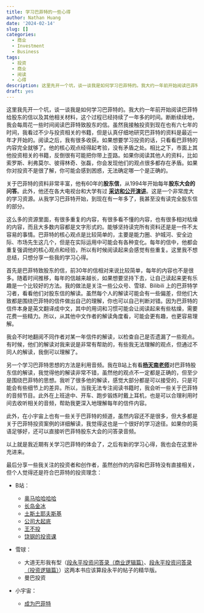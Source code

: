 ```yaml
---
title: 学习巴菲特的一些心得
author: Nathan Huang
date: '2024-02-14'
slug: []
categories:
  - 商业
  - Investment
  - Business
tags:
  - 投资
  - 商业
  - 阅读
  - 心得
description: 这里先开一个坑，谈一谈我是如何学习巴菲特的。我大约一年前开始阅读巴菲特给股东的信以及其他相关材料，这个过程已经持续了一年多的时间。断断续续地，我会每周花一些时间阅读巴菲特致股东的信。 
draft: yes
---
```

 
这里我先开一个坑，谈一谈我是如何学习巴菲特的。我大约一年前开始阅读巴菲特给股东的信以及其他相关材料，这个过程已经持续了一年多的时间。断断续续地，我会每周花一些时间阅读巴菲特致股东的信。虽然我接触投资到现在也有六七年的时间，我看过不少与投资相关的书籍，但是认真仔细地研究巴菲特的资料是最近一年才开始的。阅读之后，我有很多收获。如果想要学习投资的话，只看看巴菲特的内容完全就够了。他的核心观点经得起考验，没有矛盾之处。相比之下，市面上其他投资相关的书籍，反倒很有可能把你带上歪路。如果你阅读其他人的资料，比如索罗斯、利弗莫尔、彼得林奇、张磊，你会发现他们的观点很多都存在矛盾。如果你对投资不是很了解，你可能会感到困惑，无法确定哪一个是正确的。

关于巴菲特的资料非常丰富，他有60年的**股东信**，从1994年开始每年**股东大会的问答**。此外，他还在各大电视台和大学有过 [**采访和公开演讲**](https://github.com/gengjiawen/buffett-chinese)。这是一个非常庞大的学习资源。从我学习巴菲特开始，到现在有一年多了，我甚至没有读完全股东信的部分。

这么多的资源里面，有很多重复的内容，有很多看不懂的内容，也有很多相对枯燥的内容，而且大多数内容都是文字形式的。能够坚持读完所有资料还是是一件不太容易的事情。巴菲特的核心观点是比较简单的，主要是能力圈、护城河、安全边际、市场先生这几个，但是在实际运用中可能会有各种变化。每年的信中，他都会重复强调他的核心观点和经验，所以有时候阅读起来会感觉有些重复。这里我不想总结，只想分享一些我的学习心得。

首先是巴菲特致股东的信，前30年的信相对来说比较简单，每年的内容也不是很多。随着时间推移，每年的信越来越长，如果想要坚持下去，让自己读起来更有乐趣是一个比较好的方法。我的做法是关注一些公众号、雪球、Bilibili 上的巴菲特学习者，看看他们对股东信的解读。虽然每个人的解读可能会有一些偏差，但他们大致都是围绕巴菲特的信件做出自己的理解，你也可以自己判断对错。因为巴菲特的信件本身是英文翻译成中文，其中的用词和习惯可能会让阅读起来有些枯燥，需要花费一些精力。所以，从其他中文作者的解读角度看，可能会更有趣，也更容易理解。


  
我会不时地翻阅不同作者对某一年信件的解读，以检查自己是否遗漏了一些观点。有时候，他们的解读对我来说是非常有帮助的，有些我无法理解的观点，但通过不同人的解读，我倒可以理解了。 

另一个学习巴菲特思想的方法是利用音频。我在B站上有看[**杨天南老师**](https://www.bilibili.com/video/BV1Mu411u7WQ/?spm_id_from=333.337.top_right_bar_window_custom_collection.content.click&vd_source=d3898783713cc7bb28b1752ef1f0d890)对巴菲特股东信的解读，我觉得他的解读非常不错，虽然他的观点不一定都是正确的，但至少是围绕巴菲特的思想。我听了很多他的解读，感觉大部分都是可以接受的，只是可能会有些细节上的差异。所以，当我无法专注阅读书籍时，我会听一些关于巴菲特的音频节目。此外在上班途中、开车、跑步锻炼时戴上耳机，也是可以合理利用时间去收听相关的音频，帮助我更深入地理解每年的信件内容。

此外，在小宇宙上也有一些关于巴菲特的频道，虽然内容还不是很多，但大多都是关于巴菲特投资案例的详细解读，我觉得这也是一个很好的学习途径。如果你的英语足够好，还可以直接听巴菲特股东大会的问答录音频。

以上就是我近期有关学习巴菲特的体会了，之后有新的学习心得，我也会在这里补充进来。

最后分享一些我关注的投资者和创作者，虽然创作的内容和巴菲特没有直接相关，但个人觉得还是符合巴菲特的投资理念：

- B站：
  - [奥马哈哈哈哈](https://space.bilibili.com/1335694374/?spm_id_from=333.999.0.0)
  - [长岛金冰](https://space.bilibili.com/627825846/?spm_id_from=333.999.0.0)
  - [土斯土耶夫斯基](https://space.bilibili.com/362876897/?spm_id_from=333.999.0.0)
  - [公司大起底](https://space.bilibili.com/1274077132/?spm_id_from=333.999.0.0)
  - [王不投](https://space.bilibili.com/2126383223/?spm_id_from=333.999.0.0)
  - [饶钢的投资课](https://space.bilibili.com/1178105589/?spm_id_from=333.999.0.0) 

- 雪球：
  - 大道无形我有型（[段永平投资问答录（商业逻辑篇）](https://book.douban.com/subject/35254511/)、[段永平投资问答录（投资逻辑篇）](https://book.douban.com/subject/35279134/)）这两本书应该算段永平的帖子的精华版。
  - 曼巴投资
 
- 小宇宙：
  - [成为巴菲特](https://www.xiaoyuzhoufm.com/podcast/63230520599af9d46556583e)
  
